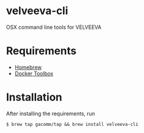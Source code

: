 # velveeva-cli
OSX command line tools for VELVEEVA

# Requirements
* [Homebrew](http://brew.sh/)
* [Docker Toolbox](https://www.docker.com/products/docker-toolbox)

# Installation
After installing the requirements, run
```
$ brew tap gacomm/tap && brew install velveeva-cli
```
